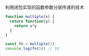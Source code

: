 利用闭包实现的函数参数分层传递的技术

```javaScript
function multiple(x) {
  return function(y) {
    return x*y
  }
}

const fn = multiple(2)
console.log(fn(5)) // 10
```